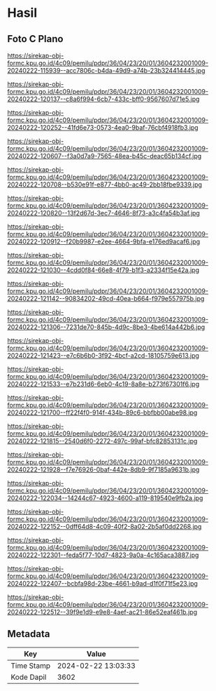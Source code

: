 # Hasil

## Foto C Plano

https://sirekap-obj-formc.kpu.go.id/4c09/pemilu/pdpr/36/04/23/20/01/3604232001009-20240222-115939--acc7806c-b4da-49d9-a74b-23b324414445.jpg

https://sirekap-obj-formc.kpu.go.id/4c09/pemilu/pdpr/36/04/23/20/01/3604232001009-20240222-120137--c8a6f994-6cb7-433c-bff0-9567607d71e5.jpg

https://sirekap-obj-formc.kpu.go.id/4c09/pemilu/pdpr/36/04/23/20/01/3604232001009-20240222-120252--41fd6e73-0573-4ea0-9baf-76cbf4918fb3.jpg

https://sirekap-obj-formc.kpu.go.id/4c09/pemilu/pdpr/36/04/23/20/01/3604232001009-20240222-120607--f3a0d7a9-7565-48ea-b45c-deac65b134cf.jpg

https://sirekap-obj-formc.kpu.go.id/4c09/pemilu/pdpr/36/04/23/20/01/3604232001009-20240222-120708--b530e91f-e877-4bb0-ac49-2bb18fbe9339.jpg

https://sirekap-obj-formc.kpu.go.id/4c09/pemilu/pdpr/36/04/23/20/01/3604232001009-20240222-120820--13f2d67d-3ec7-4646-8f73-a3c4fa54b3af.jpg

https://sirekap-obj-formc.kpu.go.id/4c09/pemilu/pdpr/36/04/23/20/01/3604232001009-20240222-120912--f20b9987-e2ee-4664-9bfa-e176ed9acaf6.jpg

https://sirekap-obj-formc.kpu.go.id/4c09/pemilu/pdpr/36/04/23/20/01/3604232001009-20240222-121030--4cdd0f84-66e8-4f79-b1f3-a2334f15e42a.jpg

https://sirekap-obj-formc.kpu.go.id/4c09/pemilu/pdpr/36/04/23/20/01/3604232001009-20240222-121142--90834202-49cd-40ea-b664-f979e557975b.jpg

https://sirekap-obj-formc.kpu.go.id/4c09/pemilu/pdpr/36/04/23/20/01/3604232001009-20240222-121306--7231de70-845b-4d9c-8be3-4be614a442b6.jpg

https://sirekap-obj-formc.kpu.go.id/4c09/pemilu/pdpr/36/04/23/20/01/3604232001009-20240222-121423--e7c6b6b0-3f92-4bcf-a2cd-18105759e613.jpg

https://sirekap-obj-formc.kpu.go.id/4c09/pemilu/pdpr/36/04/23/20/01/3604232001009-20240222-121533--e7b231d6-6eb0-4c19-8a8e-b273f67301f6.jpg

https://sirekap-obj-formc.kpu.go.id/4c09/pemilu/pdpr/36/04/23/20/01/3604232001009-20240222-121700--ff22f4f0-914f-434b-89c6-bbfbb00abe98.jpg

https://sirekap-obj-formc.kpu.go.id/4c09/pemilu/pdpr/36/04/23/20/01/3604232001009-20240222-121815--2540d6f0-2272-497c-99af-bfc82853131c.jpg

https://sirekap-obj-formc.kpu.go.id/4c09/pemilu/pdpr/36/04/23/20/01/3604232001009-20240222-121928--f7e76926-0baf-442e-8db9-9f7185a9631b.jpg

https://sirekap-obj-formc.kpu.go.id/4c09/pemilu/pdpr/36/04/23/20/01/3604232001009-20240222-122034--14244c67-4923-4600-a119-819540e9fb2a.jpg

https://sirekap-obj-formc.kpu.go.id/4c09/pemilu/pdpr/36/04/23/20/01/3604232001009-20240222-122152--0dff64d8-4c09-40f2-8a02-2b5af0dd2268.jpg

https://sirekap-obj-formc.kpu.go.id/4c09/pemilu/pdpr/36/04/23/20/01/3604232001009-20240222-122301--feda5f77-10d7-4823-9a0a-4c165aca3887.jpg

https://sirekap-obj-formc.kpu.go.id/4c09/pemilu/pdpr/36/04/23/20/01/3604232001009-20240222-122407--bcbfa98d-23be-4661-b9ad-d1f0f71f5e23.jpg

https://sirekap-obj-formc.kpu.go.id/4c09/pemilu/pdpr/36/04/23/20/01/3604232001009-20240222-122512--39f9e1d9-e9e8-4aef-ac21-86e52eaf461b.jpg


## Metadata

| Key        | Value               |
| ---------- | ------------------- |
| Time Stamp | 2024-02-22 13:03:33 |
| Kode Dapil | 3602                |




